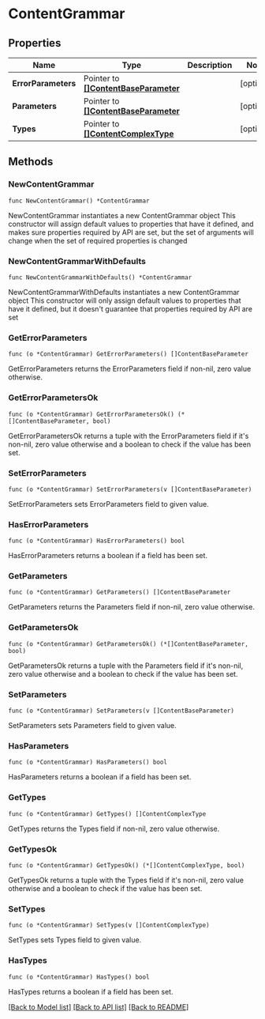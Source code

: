# ContentGrammar

## Properties

Name | Type | Description | Notes
------------ | ------------- | ------------- | -------------
**ErrorParameters** | Pointer to [**[]ContentBaseParameter**](content.BaseParameter.md) |  | [optional] 
**Parameters** | Pointer to [**[]ContentBaseParameter**](content.BaseParameter.md) |  | [optional] 
**Types** | Pointer to [**[]ContentComplexType**](content.ComplexType.md) |  | [optional] 

## Methods

### NewContentGrammar

`func NewContentGrammar() *ContentGrammar`

NewContentGrammar instantiates a new ContentGrammar object
This constructor will assign default values to properties that have it defined,
and makes sure properties required by API are set, but the set of arguments
will change when the set of required properties is changed

### NewContentGrammarWithDefaults

`func NewContentGrammarWithDefaults() *ContentGrammar`

NewContentGrammarWithDefaults instantiates a new ContentGrammar object
This constructor will only assign default values to properties that have it defined,
but it doesn't guarantee that properties required by API are set

### GetErrorParameters

`func (o *ContentGrammar) GetErrorParameters() []ContentBaseParameter`

GetErrorParameters returns the ErrorParameters field if non-nil, zero value otherwise.

### GetErrorParametersOk

`func (o *ContentGrammar) GetErrorParametersOk() (*[]ContentBaseParameter, bool)`

GetErrorParametersOk returns a tuple with the ErrorParameters field if it's non-nil, zero value otherwise
and a boolean to check if the value has been set.

### SetErrorParameters

`func (o *ContentGrammar) SetErrorParameters(v []ContentBaseParameter)`

SetErrorParameters sets ErrorParameters field to given value.

### HasErrorParameters

`func (o *ContentGrammar) HasErrorParameters() bool`

HasErrorParameters returns a boolean if a field has been set.

### GetParameters

`func (o *ContentGrammar) GetParameters() []ContentBaseParameter`

GetParameters returns the Parameters field if non-nil, zero value otherwise.

### GetParametersOk

`func (o *ContentGrammar) GetParametersOk() (*[]ContentBaseParameter, bool)`

GetParametersOk returns a tuple with the Parameters field if it's non-nil, zero value otherwise
and a boolean to check if the value has been set.

### SetParameters

`func (o *ContentGrammar) SetParameters(v []ContentBaseParameter)`

SetParameters sets Parameters field to given value.

### HasParameters

`func (o *ContentGrammar) HasParameters() bool`

HasParameters returns a boolean if a field has been set.

### GetTypes

`func (o *ContentGrammar) GetTypes() []ContentComplexType`

GetTypes returns the Types field if non-nil, zero value otherwise.

### GetTypesOk

`func (o *ContentGrammar) GetTypesOk() (*[]ContentComplexType, bool)`

GetTypesOk returns a tuple with the Types field if it's non-nil, zero value otherwise
and a boolean to check if the value has been set.

### SetTypes

`func (o *ContentGrammar) SetTypes(v []ContentComplexType)`

SetTypes sets Types field to given value.

### HasTypes

`func (o *ContentGrammar) HasTypes() bool`

HasTypes returns a boolean if a field has been set.


[[Back to Model list]](../README.md#documentation-for-models) [[Back to API list]](../README.md#documentation-for-api-endpoints) [[Back to README]](../README.md)


